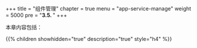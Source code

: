 +++
title = "组件管理"
chapter = true
menu = "app-service-manage"
weight = 5000
pre = "<b>3.5. </b>"
+++


本章内容包括：

{{% children showhidden="true" description="true" style="h4"  %}}

